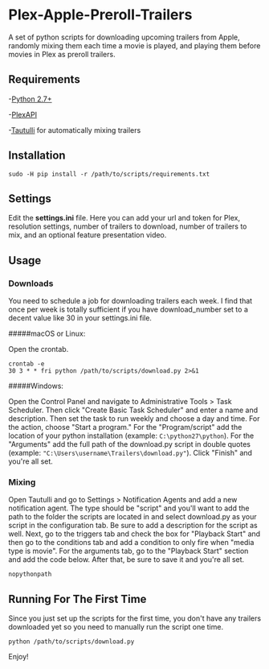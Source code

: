 # Plex-Apple-Preroll-Trailers
A set of python scripts for downloading upcoming trailers from Apple, randomly mixing them each time a movie is played, and playing them before movies in Plex as preroll trailers.

## Requirements
-[Python 2.7+](https://www.python.org/)

-[PlexAPI](https://github.com/pkkid/python-plexapi)

-[Tautulli](https://github.com/Tautulli/Tautulli) for automatically mixing trailers

## Installation
```
sudo -H pip install -r /path/to/scripts/requirements.txt
```

## Settings
Edit the **settings.ini** file. Here you can add your url and token for Plex, resolution settings, number of trailers to download, number of trailers to mix, and an optional feature presentation video.

## Usage

### Downloads

You need to schedule a job for downloading trailers each week. I find that once per week is totally sufficient if you have download_number set to a decent value like 30 in your settings.ini file.

#####macOS or Linux:

Open the crontab.

```
crontab -e
30 3 * * fri python /path/to/scripts/download.py 2>&1
```

#####Windows:

Open the Control Panel and navigate to Administrative Tools > Task Scheduler. Then click "Create Basic Task Scheduler" and enter a name and description. Then set the task to run weekly and choose a day and time. For the action, choose "Start a program." For the "Program/script" add the location of your python installation (example: `C:\python27\python`). For the "Arguments" add the full path of the download.py script in double quotes (example: `"C:\Users\username\Trailers\download.py"`). Click "Finish" and you're all set.

### Mixing

Open Tautulli and go to Settings > Notification Agents and add a new notification agent. The type should be "script" and you'll want to add the path to the folder the scripts are located in and select download.py as your script in the configuration tab. Be sure to add a description for the script as well. Next, go to the triggers tab and check the box for "Playback Start" and then go to the conditions tab and add a condition to only fire when "media type is movie". For the arguments tab, go to the "Playback Start" section and add the code below. After that, be sure to save it and you're all set.

```
nopythonpath
```

## Running For The First Time

Since you just set up the scripts for the first time, you don't have any trailers downloaded yet so you need to manually run the script one time.

```
python /path/to/scripts/download.py
```

Enjoy!